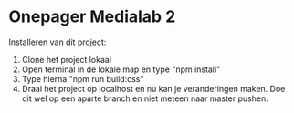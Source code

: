 # Onepager Medialab 2

Installeren van dit project:

1. Clone het project lokaal
2. Open terminal in de lokale map en type "npm install"
3. Type hierna "npm run build:css"
4. Draai het project op localhost en nu kan je veranderingen maken. Doe dit wel op een aparte branch en niet meteen naar master pushen.
